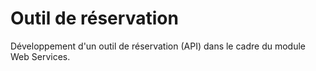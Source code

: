 # Outil de réservation

Développement d'un outil de réservation (API) dans le cadre du module Web Services.